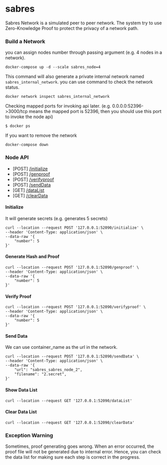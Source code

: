 # sabres

Sabres Network is a simulated peer to peer network. The system try to use Zero-Knowledge Proof to protect the privacy of a network path.

### Build a Network
you can assign nodes number through passing argument (e.g. 4 nodes in a network).
```
docker-compose up -d --scale sabres_node=4
```
This command will also generate a private internal network named `sabres_internal_network`. you can use command to check the network status.
```
docker network inspect sabres_internal_network
```
Checking mapped ports for invoking api later. (e.g. 0.0.0.0:52396->3000/tcp means the mapped port is 52396, then you should use this port to invoke the node api)
```
$ docker ps
```
If you want to remove the network
```
docker-compose down
```

### Node API
* \[POST\] [/initialize](#initialize)
* \[POST\] [/genproof](#generate-hash-and-proof)
* \[POST\] [/verifyproof](#verify-proof)
* \[POST\] [/sendData](#send-data)
* \[GET\] [/dataList](#show-data-list)
* \[GET\] [/clearData](#clear-data-list)
#### Initialize
It will generate secrets
(e.g. generates 5 secrets)
```
curl --location --request POST '127.0.0.1:52090/initialize' \
--header 'Content-Type: application/json' \
--data-raw '{
    "number": 5
}'
```
#### Generate Hash and Proof
```
curl --location --request POST '127.0.0.1:52090/genproof' \
--header 'Content-Type: application/json' \
--data-raw '{
    "number": 5
}'
```
#### Verify Proof
```
curl --location --request POST '127.0.0.1:52090/verifyproof' \
--header 'Content-Type: application/json' \
--data-raw '{
    "number": 5
}'
```
#### Send Data
We can use container_name as the url in the network.
```
curl --location --request POST '127.0.0.1:52090/sendData' \
--header 'Content-Type: application/json' \
--data-raw '{
    "url": "sabres_sabres_node_2",
    "filename": "2.secret",
}'
```
#### Show Data List
```
curl --location --request GET '127.0.0.1:52090/dataList'
```
#### Clear Data List
```
curl --location --request GET '127.0.0.1:52090/clearData'
```

### Exception Warning
Sometimes, proof generating goes wrong. When an error occurred, the proof file will not be generated due to internal error. Hence, you can check the data list for making sure each step is correct in the progress.